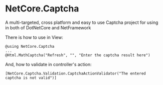 # NetCore.Captcha
A multi-targeted, cross platform and easy to use Captcha project for using in both of DotNetCore and NetFramework


There is how to use in View:

    @using NetCore.Captcha
    ...
    @Html.MathCaptcha("Refresh", "", "Enter the captcha result here")

And, how to validate in controller's action:

    [NetCore.Captcha.Validation.CaptchaActionValidator("The entered captcha is not valid")]
